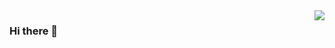 <img align="right" src="https://github-readme-stats.vercel.app/api?username=zyfoolboy&show_icons=true&icon_color=805AD5&text_color=718096&bg_color=ffffff&hide_title=true" />


### Hi there 👋

<!--
**zyfoolboy/zyfoolboy** is a ✨ _special_ ✨ repository because its `README.md` (this file) appears on your GitHub profile.

Here are some ideas to get you started:

- 🔭 I’m currently working on ...
- 🌱 I’m currently learning ...
- 👯 I’m looking to collaborate on ...
- 🤔 I’m looking for help with ...
- 💬 Ask me about ...
- 📫 How to reach me: ...
- 😄 Pronouns: ...
- ⚡ Fun fact: ...
-->
